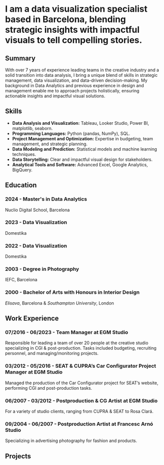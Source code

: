 # I am a data visualization specialist based in Barcelona, blending strategic insights with impactful visuals to tell compelling stories.
## Summary
With over 7 years of experience leading teams in the creative industry and a solid transition into data analysis, I bring a unique blend of skills in strategic management, data visualization, and data-driven decision-making. My background in Data Analytics and previous experience in design and management enable me to approach projects holistically, ensuring actionable insights and impactful visual solutions.

## Skills
- **Data Analysis and Visualization:** Tableau, Looker Studio, Power BI, matplotlib, seaborn.  
- **Programming Languages:** Python (pandas, NumPy), SQL.  
- **Project Management and Optimization:** Expertise in budgeting, team management, and strategic planning.  
- **Data Modeling and Prediction:** Statistical models and machine learning techniques.  
- **Data Storytelling:** Clear and impactful visual design for stakeholders.  
- **Analytical Tools and Software:** Advanced Excel, Google Analytics, BigQuery.  
 
## Education

### 2024 - Master's in Data Analytics  
Nuclio Digital School, Barcelona
### 2023 - Data Visualization
Domestika
### 2022 - Data Visualization
Domestika
### 2003 - Degree in Photography 
IEFC, Barcelona
### 2000 - Bachelor of Arts with Honours in Interior Design
*Elisava*, Barcelona & *Southampton University*, London 

## Work Experience

### 07/2016 - 06/2023 - Team Manager at EGM Studio
Responsible for leading a team of over 20 people at the creative studio specializing in CGI & post-production. Tasks included budgeting, recruiting personnel, and managing/monitoring projects.
### 03/2012 - 05/2016 - SEAT & CUPRA’s Car Configurator Project Manager at EGM Studio
Managed the production of the Car Configurator project for SEAT’s website, performing CGI and post-production tasks.
### 06/2007 - 03/2012 - Postproduction & CG Artist at EGM Studio
For a variety of studio clients, ranging from CUPRA & SEAT to Rosa Clará.
### 09/2004 - 06/2007 - Postproduction Artist at Francesc Arnó Studio
Specializing in advertising photography for fashion and products.

## Projects

